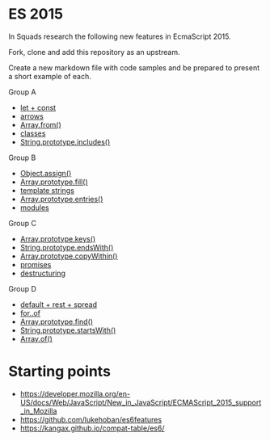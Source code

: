# ES 2015

In Squads research the following new features in EcmaScript 2015.

Fork, clone and add this repository as an upstream.

Create a new markdown file with code samples and be prepared to present a short example of each.

Group A

- [let + const](https://github.com/lukehoban/es6features#let--const)
- [arrows](https://github.com/lukehoban/es6features#arrows)
- [Array.from()](https://developer.mozilla.org/en-US/docs/Web/JavaScript/Reference/Global_Objects/Array/from)
- [classes](https://github.com/lukehoban/es6features#classes)
- [String.prototype.includes()](https://developer.mozilla.org/en-US/docs/Web/JavaScript/Reference/Global_Objects/String/includes)

Group B

- [Object.assign()](https://developer.mozilla.org/en-US/docs/Web/JavaScript/Reference/Global_Objects/Object/assign)
- [Array.prototype.fill()](https://developer.mozilla.org/en-US/docs/Web/JavaScript/Reference/Global_Objects/Array/fill)
- [template strings](https://github.com/lukehoban/es6features#template-strings)
- [Array.prototype.entries()](https://developer.mozilla.org/en-US/docs/Web/JavaScript/Reference/Global_Objects/Array/entries)
- [modules](https://github.com/lukehoban/es6features#modules)

Group C

- [Array.prototype.keys()](https://developer.mozilla.org/en-US/docs/Web/JavaScript/Reference/Global_Objects/Array/keys)
- [String.prototype.endsWith()](https://developer.mozilla.org/en-US/docs/Web/JavaScript/Reference/Global_Objects/String/endsWith)
- [Array.prototype.copyWithin()](https://developer.mozilla.org/en-US/docs/Web/JavaScript/Reference/Global_Objects/Array/copyWithin)
- [promises](https://github.com/lukehoban/es6features#promises)
- [destructuring](https://github.com/lukehoban/es6features#destructuring)

Group D

- [default + rest + spread](https://github.com/lukehoban/es6features#default--rest--spread)
- [for..of](https://developer.mozilla.org/en-US/docs/Web/JavaScript/Reference/Statements/for...of)
- [Array.prototype.find()](https://developer.mozilla.org/en-US/docs/Web/JavaScript/Reference/Global_Objects/Array/find)
- [String.prototype.startsWith()](https://developer.mozilla.org/en-US/docs/Web/JavaScript/Reference/Global_Objects/String/startsWith)
- [Array.of()](https://developer.mozilla.org/en-US/docs/Web/JavaScript/Reference/Global_Objects/Array/of)

# Starting points

- https://developer.mozilla.org/en-US/docs/Web/JavaScript/New_in_JavaScript/ECMAScript_2015_support_in_Mozilla
- https://github.com/lukehoban/es6features
- https://kangax.github.io/compat-table/es6/

